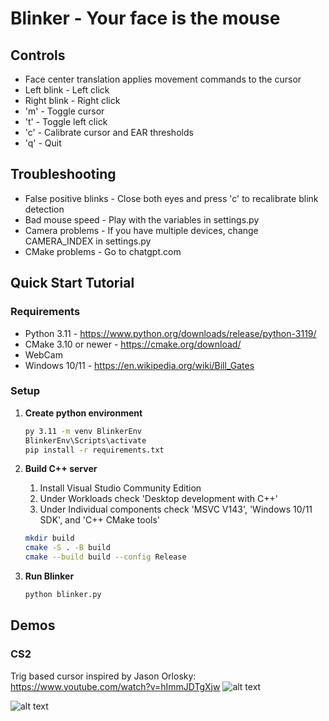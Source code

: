 # Blinker - Your face is the mouse

## Controls

- Face center translation applies movement commands to the cursor
- Left blink - Left click
- Right blink - Right click
- 'm' - Toggle cursor
- 't' - Toggle left click
- 'c' - Calibrate cursor and EAR thresholds
- 'q' - Quit

## Troubleshooting

- False positive blinks - Close both eyes and press 'c' to recalibrate blink detection
- Bad mouse speed - Play with the variables in settings.py
- Camera problems - If you have multiple devices, change CAMERA_INDEX in settings.py
- CMake problems - Go to chatgpt.com

## Quick Start Tutorial

### Requirements

- Python 3.11 - https://www.python.org/downloads/release/python-3119/
- CMake 3.10 or newer - https://cmake.org/download/
- WebCam
- Windows 10/11 - https://en.wikipedia.org/wiki/Bill_Gates

### Setup

1. **Create python environment**
   ```bash
   py 3.11 -m venv BlinkerEnv
   BlinkerEnv\Scripts\activate
   pip install -r requirements.txt
   ```
2. **Build C++ server**

   1. Install Visual Studio Community Edition
   2. Under Workloads check 'Desktop development with C++'
   3. Under Individual components check 'MSVC V143', 'Windows 10/11 SDK', and 'C++ CMake tools'

   ```bash
   mkdir build
   cmake -S . -B build
   cmake --build build --config Release
   ```

3. **Run Blinker**
   ```bash
   python blinker.py
   ```

## Demos

### CS2

Trig based cursor inspired by Jason Orlosky: https://www.youtube.com/watch?v=hImmJDTgXjw
![alt text](misc/v2.gif)

![alt text](misc/M4.gif)
